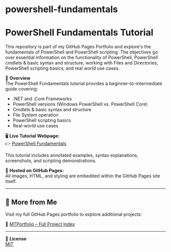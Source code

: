 # powershell-fundamentals

# PowerShell Fundamentals Tutorial

This repository is part of my GitHub Pages Portfolio and explore's the fundamentals of
PowerShell and PowerShell scripting. The objectives go over essential information on the functionality of PowerShell, 
PowerShell cmdlets & basic syntax and structure, working with Files and Directories, PowerShell scripting basics, 
and real world use cases.

📘 **Overview**  
The PowerShell Fundamentals tutorial provides a beginner-to-intermediate guide covering:
- .NET and .Core Frameworks
- PowerShell versions (Windows PowerShell vs. PowerShell Core)
- Cmdlets & basic syntax and structure
- File System operation
- PowerShell scripting basics
- Real-world use cases 


🖥️ **Live Tutorial Webpage:**  
👉 [PowerShell Fundamentals](https://mark-thompson01.github.io/MTPortfolio/Current%20Projects%20&%20Studies/PowerShell%20Fundamentals/)

This tutorial includes annotated examples, syntax explanations, screenshots, and scripting demonstrations.

📂 **Hosted on GitHub Pages:**  
All images, HTML, and styling are embedded within the GitHub Pages site itself.

---

## 📁 More from Me

Visit my full GitHub Pages portfolio to explore additional projects:

🔗 [MTPortfolio – Full Project Index](https://mark-thompson01.github.io/MTPortfolio/)

---

📄 **License**  
[MIT](LICENSE)
